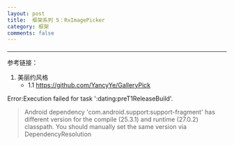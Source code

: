 ```yaml
---
layout: post
title:  框架系列 5：RxImagePicker
category: 框架
comments: false
---
```


####  
 ---
 
 

 
 
 
 
 参考链接：
 
 1. 美丽约风格
 	* 1.1 <https://github.com/YancyYe/GalleryPick>
 
 
 
 Error:Execution failed for task ':dating:preT1ReleaseBuild'.
> Android dependency 'com.android.support:support-fragment' has different version for the compile (25.3.1) and runtime (27.0.2) classpath. You should manually set the same version via DependencyResolution
 
 
 
 
 
 
 
 
 
 
 
 
 
 
 
 